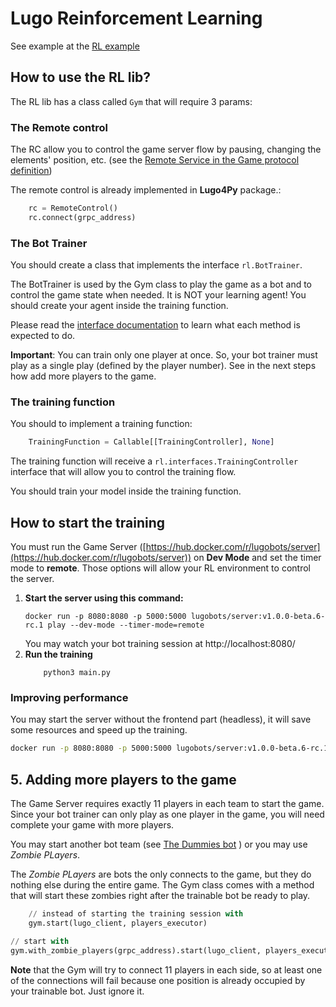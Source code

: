 # Lugo Reinforcement Learning 

See example at the [RL example](../../../../example/rl/README.md)

## How to use the RL lib?

The RL lib has a class called `Gym` that will require 3 params:

### The Remote control

The RC allow you to control the game server flow by pausing, changing the elements' position, etc. (see
the [Remote Service in the Game protocol definition](https://github.com/lugobots/protos/blob/master/doc/docs.md#remote))

The remote control is already implemented in **Lugo4Py** package.:
```Python
    rc = RemoteControl()
    rc.connect(grpc_address)
```

### The Bot Trainer

You should create a class that implements the interface `rl.BotTrainer`.

The BotTrainer is used by the Gym class to play the game as a bot and to control the game state when needed.
It is NOT your learning agent! You should create your agent inside the training function.

Please read the [interface documentation](interfaces.py#L49) to learn what each method is expected to do.

**Important**: You can train only one player at once. So, your bot trainer must play as a single play (defined by the
player number). See in the next steps how add more players to the game.

### The training function

You should to implement a training function:

```Python
    TrainingFunction = Callable[[TrainingController], None]
```
The training function will receive a `rl.interfaces.TrainingController` interface that will allow you to control the training flow.

You should train your model inside the training function.

## How to start the training

You must run the Game Server ([https://hub.docker.com/r/lugobots/server](https://hub.docker.com/r/lugobots/server)) on **Dev Mode**
and set the timer mode to **remote**. Those options will allow your RL environment to control the server.

1. **Start the server using this command:**
    ```shell 
    docker run -p 8080:8080 -p 5000:5000 lugobots/server:v1.0.0-beta.6-rc.1 play --dev-mode --timer-mode=remote
    ```
    You may watch your bot training session at http://localhost:8080/
2. **Run the training**
    ```shell
        python3 main.py
    ```

### Improving performance

You may start the server without the frontend part (headless), it will save some resources and speed up the training.

```bash 
docker run -p 8080:8080 -p 5000:5000 lugobots/server:v1.0.0-beta.6-rc.1 play --dev-mode --timer-mode=remote --headless
```

## 5. Adding more players to the game

The Game Server requires exactly 11 players in each team to start the game. Since your bot trainer can only play as one player in
the game, you will need complete your game with more players.

You may start another bot team (see [The Dummies bot](https://github.com/lugobots/the-dummies-go) ) or you may use _Zombie PLayers_.

The  _Zombie PLayers_ are bots the only connects to the game, but they do nothing else during the entire game. The Gym
class comes with a method that will start these zombies right after the trainable bot be ready to play.

```Python
    // instead of starting the training session with 
    gym.start(lugo_client, players_executor)

// start with
gym.with_zombie_players(grpc_address).start(lugo_client, players_executor)
```

**Note** that the Gym will try to connect 11 players in each side, so at least one of the connections will fail because
one position is already occupied by your trainable bot. Just ignore it.
